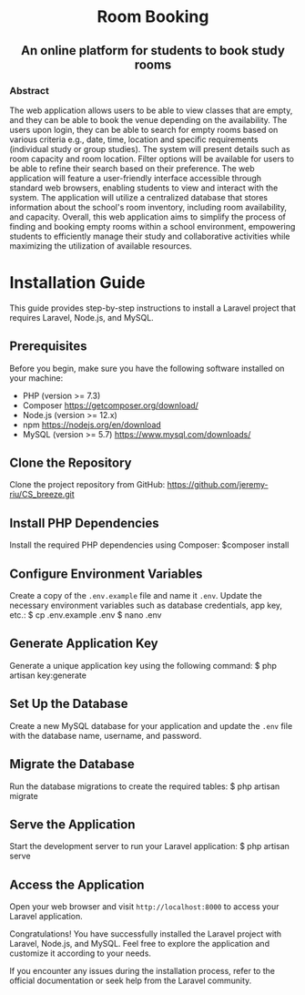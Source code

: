 <h1 style="text-align: center;">
    Room Booking
</h1>

<h2 style="text-align: center;">
   An online platform for students to book study rooms
</h2>

### Abstract
The web application allows users to be able to view classes that are empty, and they can be able to book the venue depending on the availability. The users upon login, they can be able to search for empty rooms based on various criteria e.g., date, time, location and specific requirements (individual study or group studies). The system will present details such as room capacity and room location. Filter options will be available for users to be able to refine their search based on their preference. The web application will feature a user-friendly interface accessible through standard web browsers, enabling students to view and interact with the system. The application will utilize a centralized database that stores information about the school's room inventory, including room availability, and capacity. Overall, this web application aims to simplify the process of finding and booking empty rooms within a school environment, empowering students to efficiently manage their study and collaborative activities while maximizing the utilization of available resources.
# Installation Guide

This guide provides step-by-step instructions to install a Laravel project that requires Laravel, Node.js, and MySQL.

## Prerequisites

Before you begin, make sure you have the following software installed on your machine:

- PHP (version >= 7.3)
- Composer
  https://getcomposer.org/download/
- Node.js (version >= 12.x)
- npm
  https://nodejs.org/en/download
- MySQL (version >= 5.7)
  https://www.mysql.com/downloads/

## Clone the Repository

Clone the project repository from GitHub:
https://github.com/jeremy-riu/CS_breeze.git

## Install PHP Dependencies

Install the required PHP dependencies using Composer:
$composer install

## Configure Environment Variables

Create a copy of the `.env.example` file and name it `.env`. Update the necessary environment variables such as database credentials, app key, etc.:
$ cp .env.example .env
$ nano .env


## Generate Application Key

Generate a unique application key using the following command:
$ php artisan key:generate

## Set Up the Database

Create a new MySQL database for your application and update the `.env` file with the database name, username, and password.

## Migrate the Database

Run the database migrations to create the required tables:
$ php artisan migrate

## Serve the Application

Start the development server to run your Laravel application:
$ php artisan serve

## Access the Application

Open your web browser and visit `http://localhost:8000` to access your Laravel application.

Congratulations! You have successfully installed the Laravel project with Laravel, Node.js, and MySQL. Feel free to explore the application and customize it according to your needs.

If you encounter any issues during the installation process, refer to the official documentation or seek help from the Laravel community.
